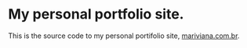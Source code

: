 # My personal portfolio site.
This is the source code to my personal portifolio site, [mariviana.com.br](http://mariviana.com.br).
